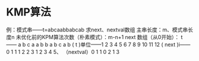 


# KMP算法
例：模式串——t=abcaabbabcab
求next、nextval数组
主串长度：m、模式串长度n
未优化前的KPM算法次数（朴素模式）：m-n+1
next 数组（从0开始）：
t      ——     a b c a a b b a b c a b
     ( t )单位——1 2 3  4 5 6 7 8 9 10 11 12
( next )i—— 0 1 1 1 2 2 3 1 2 3 4 5、
（nextval）0 1 1 0 2 1 3
  

<!--stackedit_data:
eyJoaXN0b3J5IjpbLTE3NTA0NzQyMiwtMjA3OTIwOTgwNiwxNz
IzMDAyODk3LDIwOTg2NjcyMTUsLTMzNTQ0OTYxMCwtMTY4Nzky
NjM3OF19
-->